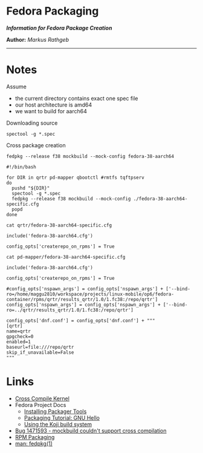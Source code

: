 Fedora Packaging
===

***Information for Fedora Package Creation***

**Author:** *Markus Rathgeb*

---

# Notes

Assume

* the current directory contains exact one spec file
* our host architecture is amd64
* we want to build for aarch64

Downloading source

```shell
spectool -g *.spec
```

Cross package creation

```shell
fedpkg --release f38 mockbuild --mock-config fedora-38-aarch64
```

```shell
#!/bin/bash

for DIR in qrtr pd-mapper qbootctl #rmtfs tqftpserv
do
  pushd "${DIR}"
  spectool -g *.spec
  fedpkg --release f38 mockbuild --mock-config ./fedora-38-aarch64-specific.cfg
  popd
done
```

```shell
cat qrtr/fedora-38-aarch64-specific.cfg 
```

```text
include('fedora-38-aarch64.cfg')

config_opts['createrepo_on_rpms'] = True
```

```shell
cat pd-mapper/fedora-38-aarch64-specific.cfg 
```

```text
include('fedora-38-aarch64.cfg')

config_opts['createrepo_on_rpms'] = True

#config_opts['nspawn_args'] = config_opts['nspawn_args'] + ['--bind-ro=/home/maggu2810/workspace/projects/linux-mobile/op6/fedora-container/rpms/qrtr/results_qrtr/1.0/1.fc38:/repo/qrtr']
config_opts['nspawn_args'] = config_opts['nspawn_args'] + ['--bind-ro=../qrtr/results_qrtr/1.0/1.fc38:/repo/qrtr']

config_opts['dnf.conf'] = config_opts['dnf.conf'] + """
[qrtr]
name=qrtr
gpgcheck=0
enabled=1
baseurl=file:///repo/qrtr
skip_if_unavailable=False
"""
```

# Links

* [Cross Compile Kernel](https://discussion.fedoraproject.org/t/how-does-one-cross-compile-the-fedora-kernel/72574/5)
* Fedora Project Docs
  * [Installing Packager Tools](https://docs.fedoraproject.org/en-US/package-maintainers/Installing_Packager_Tools/)
  * [Packaging Tutorial: GNU Hello](https://docs.fedoraproject.org/en-US/package-maintainers/Packaging_Tutorial_GNU_Hello/)
  * [Using the Koji build system](https://docs.fedoraproject.org/en-US/package-maintainers/Using_the_Koji_Build_System/)
* [Bug 1471593 - mockbuild couldn't support cross compilation ](https://bugzilla.redhat.com/show_bug.cgi?id=1471593)
* [RPM Packaging](https://developer.fedoraproject.org/deployment/rpm/about.html)
* [man: fedpkg(1)](https://linux.die.net/man/1/fedpkg)
